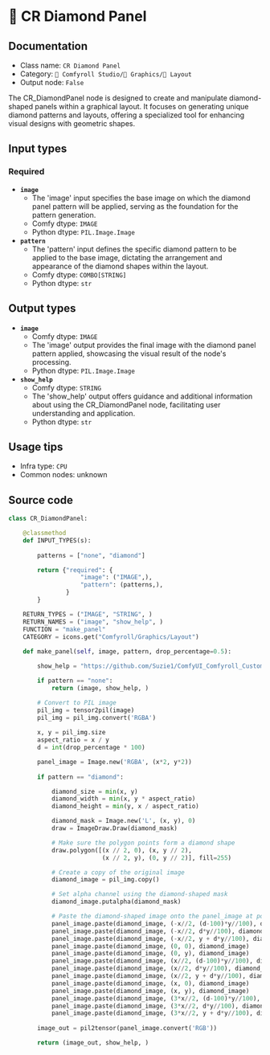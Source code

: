# 🌁 CR Diamond Panel
## Documentation
- Class name: `CR Diamond Panel`
- Category: `🧩 Comfyroll Studio/👾 Graphics/🌁 Layout`
- Output node: `False`

The CR_DiamondPanel node is designed to create and manipulate diamond-shaped panels within a graphical layout. It focuses on generating unique diamond patterns and layouts, offering a specialized tool for enhancing visual designs with geometric shapes.
## Input types
### Required
- **`image`**
    - The 'image' input specifies the base image on which the diamond panel pattern will be applied, serving as the foundation for the pattern generation.
    - Comfy dtype: `IMAGE`
    - Python dtype: `PIL.Image.Image`
- **`pattern`**
    - The 'pattern' input defines the specific diamond pattern to be applied to the base image, dictating the arrangement and appearance of the diamond shapes within the layout.
    - Comfy dtype: `COMBO[STRING]`
    - Python dtype: `str`
## Output types
- **`image`**
    - Comfy dtype: `IMAGE`
    - The 'image' output provides the final image with the diamond panel pattern applied, showcasing the visual result of the node's processing.
    - Python dtype: `PIL.Image.Image`
- **`show_help`**
    - Comfy dtype: `STRING`
    - The 'show_help' output offers guidance and additional information about using the CR_DiamondPanel node, facilitating user understanding and application.
    - Python dtype: `str`
## Usage tips
- Infra type: `CPU`
- Common nodes: unknown


## Source code
```python
class CR_DiamondPanel:

    @classmethod
    def INPUT_TYPES(s):
    
        patterns = ["none", "diamond"]

        return {"required": {
                    "image": ("IMAGE",),
                    "pattern": (patterns,),
                }
        }

    RETURN_TYPES = ("IMAGE", "STRING", )
    RETURN_NAMES = ("image", "show_help", )
    FUNCTION = "make_panel"
    CATEGORY = icons.get("Comfyroll/Graphics/Layout")
    
    def make_panel(self, image, pattern, drop_percentage=0.5):

        show_help = "https://github.com/Suzie1/ComfyUI_Comfyroll_CustomNodes/wiki/Layout-Nodes#cr-diamond-panel"

        if pattern == "none":
            return (image, show_help, )

        # Convert to PIL image
        pil_img = tensor2pil(image) 
        pil_img = pil_img.convert('RGBA')
        
        x, y = pil_img.size
        aspect_ratio = x / y
        d = int(drop_percentage * 100)

        panel_image = Image.new('RGBA', (x*2, y*2))
  
        if pattern == "diamond":

            diamond_size = min(x, y)
            diamond_width = min(x, y * aspect_ratio)
            diamond_height = min(y, x / aspect_ratio)

            diamond_mask = Image.new('L', (x, y), 0)
            draw = ImageDraw.Draw(diamond_mask)

            # Make sure the polygon points form a diamond shape
            draw.polygon([(x // 2, 0), (x, y // 2),
                          (x // 2, y), (0, y // 2)], fill=255)

            # Create a copy of the original image
            diamond_image = pil_img.copy()

            # Set alpha channel using the diamond-shaped mask
            diamond_image.putalpha(diamond_mask)

            # Paste the diamond-shaped image onto the panel_image at position (0, 0)
            panel_image.paste(diamond_image, (-x//2, (d-100)*y//100), diamond_image)
            panel_image.paste(diamond_image, (-x//2, d*y//100), diamond_image)
            panel_image.paste(diamond_image, (-x//2, y + d*y//100), diamond_image)            
            panel_image.paste(diamond_image, (0, 0), diamond_image)
            panel_image.paste(diamond_image, (0, y), diamond_image)
            panel_image.paste(diamond_image, (x//2, (d-100)*y//100), diamond_image)
            panel_image.paste(diamond_image, (x//2, d*y//100), diamond_image)
            panel_image.paste(diamond_image, (x//2, y + d*y//100), diamond_image)
            panel_image.paste(diamond_image, (x, 0), diamond_image)
            panel_image.paste(diamond_image, (x, y), diamond_image)
            panel_image.paste(diamond_image, (3*x//2, (d-100)*y//100), diamond_image)
            panel_image.paste(diamond_image, (3*x//2, d*y//100), diamond_image)
            panel_image.paste(diamond_image, (3*x//2, y + d*y//100), diamond_image)             
             
        image_out = pil2tensor(panel_image.convert('RGB'))

        return (image_out, show_help, ) 

```
